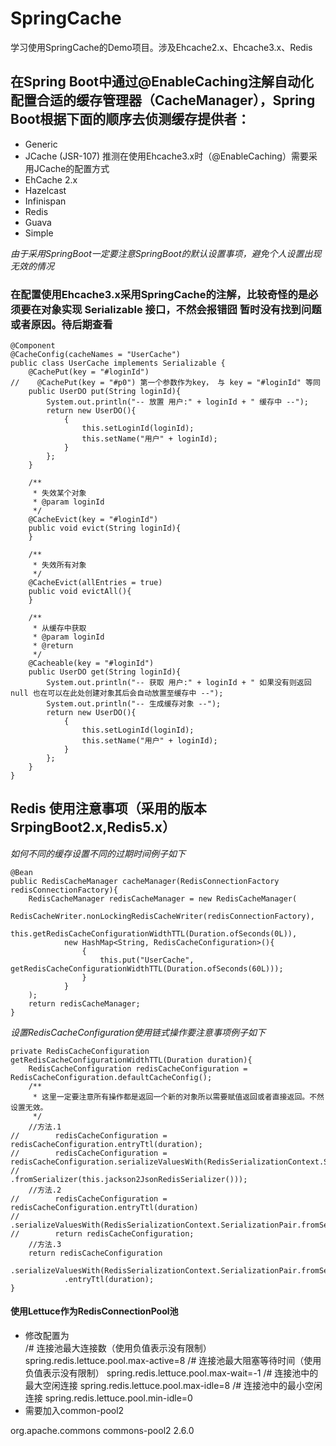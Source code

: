 # SpringCache
学习使用SpringCache的Demo项目。涉及Ehcache2.x、Ehcache3.x、Redis

## 在Spring Boot中通过@EnableCaching注解自动化配置合适的缓存管理器（CacheManager），Spring Boot根据下面的顺序去侦测缓存提供者：
* Generic
* JCache (JSR-107) 推测在使用Ehcache3.x时（@EnableCaching）需要采用JCache的配置方式
* EhCache 2.x
* Hazelcast
* Infinispan
* Redis
* Guava
* Simple  

*由于采用SpringBoot一定要注意SpringBoot的默认设置事项，避免个人设置出现无效的情况*  

### 在配置使用Ehcache3.x采用SpringCache的注解，比较奇怪的是必须要在对象实现 Serializable 接口，不然会报错囧 暂时没有找到问题或者原因。待后期查看
```
@Component
@CacheConfig(cacheNames = "UserCache")
public class UserCache implements Serializable {
    @CachePut(key = "#loginId")
//    @CachePut(key = "#p0") 第一个参数作为key， 与 key = "#loginId" 等同
    public UserDO put(String loginId){
        System.out.println("-- 放置 用户:" + loginId + " 缓存中 --");
        return new UserDO(){
            {
                this.setLoginId(loginId);
                this.setName("用户" + loginId);
            }
        };
    }

    /**
     * 失效某个对象
     * @param loginId
     */
    @CacheEvict(key = "#loginId")
    public void evict(String loginId){
    }

    /**
     * 失效所有对象
     */
    @CacheEvict(allEntries = true)
    public void evictAll(){
    }

    /**
     * 从缓存中获取
     * @param loginId
     * @return
     */
    @Cacheable(key = "#loginId")
    public UserDO get(String loginId){
        System.out.println("-- 获取 用户:" + loginId + " 如果没有则返回 null 也在可以在此处创建对象其后会自动放置至缓存中 --");
        System.out.println("-- 生成缓存对象 --");
        return new UserDO(){
            {
                this.setLoginId(loginId);
                this.setName("用户" + loginId);
            }
        };
    }
}
```
## Redis 使用注意事项（采用的版本SrpingBoot2.x,Redis5.x）
*如何不同的缓存设置不同的过期时间例子如下*
```
@Bean
public RedisCacheManager cacheManager(RedisConnectionFactory redisConnectionFactory){
    RedisCacheManager redisCacheManager = new RedisCacheManager(
            RedisCacheWriter.nonLockingRedisCacheWriter(redisConnectionFactory),
            this.getRedisCacheConfigurationWidthTTL(Duration.ofSeconds(0L)),
            new HashMap<String, RedisCacheConfiguration>(){
                {
                    this.put("UserCache", getRedisCacheConfigurationWidthTTL(Duration.ofSeconds(60L)));
                }
            }
    );
    return redisCacheManager;
}
```
*设置RedisCacheConfiguration使用链式操作要注意事项例子如下*
```
private RedisCacheConfiguration getRedisCacheConfigurationWidthTTL(Duration duration){
    RedisCacheConfiguration redisCacheConfiguration = RedisCacheConfiguration.defaultCacheConfig();
    /**
     * 这里一定要注意所有操作都是返回一个新的对象所以需要赋值返回或者直接返回。不然设置无效。
     */
    //方法.1
//        redisCacheConfiguration = redisCacheConfiguration.entryTtl(duration);
//        redisCacheConfiguration = redisCacheConfiguration.serializeValuesWith(RedisSerializationContext.SerializationPair
//                .fromSerializer(this.jackson2JsonRedisSerializer()));
    //方法.2
//        redisCacheConfiguration = redisCacheConfiguration.entryTtl(duration)
//                .serializeValuesWith(RedisSerializationContext.SerializationPair.fromSerializer(this.jackson2JsonRedisSerializer()));
//        return redisCacheConfiguration;
    //方法.3
    return redisCacheConfiguration
            .serializeValuesWith(RedisSerializationContext.SerializationPair.fromSerializer(this.jackson2JsonRedisSerializer()))
            .entryTtl(duration);
}
```
#### 使用Lettuce作为RedisConnectionPool池 ####
* 修改配置为  
/# 连接池最大连接数（使用负值表示没有限制）
spring.redis.lettuce.pool.max-active=8
/# 连接池最大阻塞等待时间（使用负值表示没有限制）
spring.redis.lettuce.pool.max-wait=-1
/# 连接池中的最大空闲连接
spring.redis.lettuce.pool.max-idle=8
/# 连接池中的最小空闲连接
spring.redis.lettuce.pool.min-idle=0
* 需要加入common-pool2  
<dependency>
    <groupId>org.apache.commons</groupId>
    <artifactId>commons-pool2</artifactId>
    <version>2.6.0</version>
</dependency
